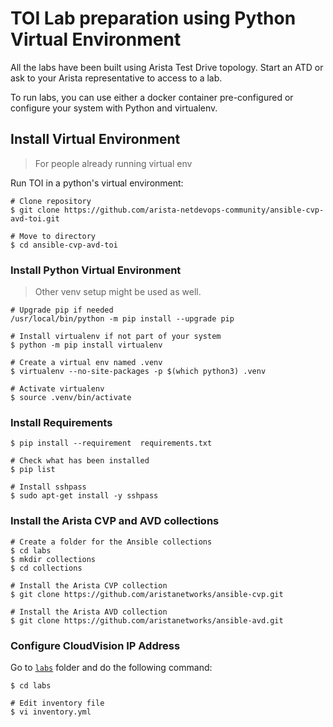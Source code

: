 # TOI Lab preparation using Python Virtual Environment

All the labs have been built using Arista Test Drive topology. Start an ATD or ask to your Arista representative to access to a lab.

To run labs, you can use either a docker container pre-configured or configure your system with Python and virtualenv.

## Install Virtual Environment

> For people already running virtual env

Run TOI in a python's virtual environment:

```shell
# Clone repository
$ git clone https://github.com/arista-netdevops-community/ansible-cvp-avd-toi.git

# Move to directory
$ cd ansible-cvp-avd-toi
```

### Install Python Virtual Environment

> Other venv setup might be used as well.

```shell
# Upgrade pip if needed
/usr/local/bin/python -m pip install --upgrade pip

# Install virtualenv if not part of your system
$ python -m pip install virtualenv

# Create a virtual env named .venv
$ virtualenv --no-site-packages -p $(which python3) .venv

# Activate virtualenv
$ source .venv/bin/activate
```

### Install Requirements

```shell
$ pip install --requirement  requirements.txt

# Check what has been installed
$ pip list

# Install sshpass
$ sudo apt-get install -y sshpass
```

### Install the Arista CVP and AVD collections

```shell
# Create a folder for the Ansible collections
$ cd labs
$ mkdir collections
$ cd collections

# Install the Arista CVP collection
$ git clone https://github.com/aristanetworks/ansible-cvp.git

# Install the Arista AVD collection
$ git clone https://github.com/aristanetworks/ansible-avd.git
```

### Configure CloudVision IP Address

Go to [`labs`](../labs/) folder and do the following command:

```shell
$ cd labs

# Edit inventory file
$ vi inventory.yml
```

